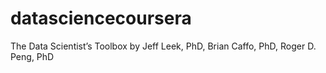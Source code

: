 datasciencecoursera
===================

The Data Scientist’s Toolbox by Jeff Leek, PhD, Brian Caffo, PhD, Roger D. Peng, PhD
